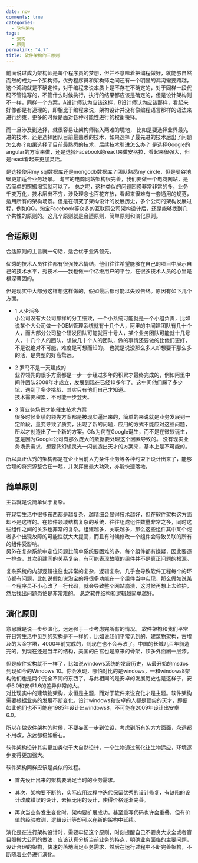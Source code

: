 ```yaml
---
date: now
comments: true
categories:
  - 软件架构
tags:
  - 架构
  - 原则
permalink: "4.7"
title: 软件架构的三原则
---
```

前面说过成为架构师是每个程序员的梦想，但并不意味着把编程做好，就能够自然而然的成为一个架构师，优秀程序员和架构师之间还有一个明显的鸿沟需要跨越，这个鸿沟就是不确定性，对于编程来说本质上是不存在不确定的，对于同样一段代码不管谁写的，不管什么时候执行，执行的结果都应该是确定的，但是设计架构则不一样，同样一个方案，A设计师认为应该这样，B设计师认为应该那样，看起来好像都是有道理的，即相比于编程来说，架构设计并没有像编程语言那样的语法来进行约束，更多的时候是面对各种可能性进行的权衡抉择。

而一旦涉及到选择，就很容易让架构师陷入两难的境地，
比如是要选择业界最先进的技术，还是选择团队目前最熟悉的技术，如果选择了最先进的技术后出了问题怎么办？如果选择了目前最熟悉的技术，后续技术引进怎么办？
是选择Google的angular的方案来做，还是选择Facebook的react来做安格拉，看起来很强大，但是react看起来更加灵活。

是选择使用my sql数据库还是mongodb数据库？团队熟悉my circle，但是曼谷地壁更加适合业务场景。
淘宝的电商网站架构很完善，我们要做一个电商网站，是否简单的照搬淘宝就可以了。
总之呢，这种类似的问题困惑非常非常的多，业务千变万化，技术层出不穷，涉及理念也百花齐放，看起来很难有一套通用的规范，适用所有的架构场景。但是在研究了架构设计的发展历史，多个公司的架构发展过程，例如QQ，淘宝Facebook等众多的互联网公司架构设计后，还是能够找到几个共性的原则的。这几个原则就是合适原则，简单原则和演化原则。

## 合适原则

合适原则的主旨就一句话，适合优于业界领先。  

优秀的技术人员往往都有很强技术情结，他们往往希望能够在自己的项目中展示自己的技术水平，秀技术——我也做一个亿级用户的平台，在很多技术人员的心里是根深蒂固的。  

但是现实中大部分这样想这样做的，假如最后都可能以失败告终。原因有如下几个方面。

* 1 人少活多  
小公司没有大公司那样的分工细致，一个小系统可能就是一个小组负责，比如说某个大公司做一个OEM管理系统就有十几个人，阿里的中间建团队有几十个人，而大部分公司整个研发团队可能就百十号人，某个业务团队可能就十几号人，十几个人的团队，想做几十个人的团队，做的事情还要做的比他们更好，不是说绝对不可能，难度是可想而知的。
也就是说没那么多人却想要干那么多的活，是典型的好高骛远。
* 2  罗马不是一天建成的  
业界领先的很多方案都是一步一步经过多年的积累才最终完成的，例如阿里中间件团队2008年才成立，发展到现在已经10多年了。这中间他们踩了多少坑，遇到了多少挑战，其实只有他们自己才知道。  
技术需要积累，不可能一步登天。

* 3 算业务场景才能催生技术方案  
很多时候业绩的领先方案都是被现实逼出来的，简单的来说就是业务发展到一定阶段，量变导致了质变，出现了新的问题，应用的方式不能应对这些问题，所以才创造出了一个新的方案。Gfs为何在Google诞生，而不是在微软诞生，这是因为Google公司有那么庞大的数据要处理这个因素导致的。
没有现实业务场景需求，想要凭幻想灵光一闪创造出天才的方案来，基本上是不可能的。

所以真正优秀的架构都是在企业当前人力条件业务等各种约束下设计出来了，能够合理的将资源整合在一起，并发挥出最大功效，亦能快速落地。

## 简单原则

主旨就是说简单优于复杂。  

在现实生活中很多东西都是越复杂，越精细会显得技术越好，但在软件架构这方面却不是这样的。在软件领域结构复杂的系统，往往组成组件数量非常之多，同时这些组件之间的关系也非常的复杂。组建越多，关联越多，那么这些组件其中某个或者多个出现故障的可能性就大大提高，而且有时候修改一个组件会导致关联的所有的组件受影响。  
另外在复杂系统中定位问题比简单系统要困难的多，每个组件都有嫌疑，因此要逐一排查，其次组建间的关系复杂，有可能表现故障的组件并不是真正问题的根源。

复杂系统的内部逻辑往往也非常的复杂，逻辑复杂，几乎会导致软件工程每个的环节都有问题，比如说假如说淘宝的将很多功能在一个组件当中实现，那么假如说某一个程序员不小心改了一行代码，就会导致整个网站崩溃，这时候再想上去维护，然后找出问题恐怕是非常难的。
总之软件结构和逻辑越简单越好。

## 演化原则

意思就是说一步步演化，远远强于一步考虑完所有的情况。
软件架构和我们平常在日常生活中见到的架构是不一样的，比如说我们平常见到的，建筑物架构，古埃及的大金字塔，4000年前完成的，到现在也不会再改了，中国的长城几百年前造完的，到现在还是当年的结构，美国的白宫也是原来的骨架，顶多外面刷一层漆。

但是软件架构就不一样了，比如说windows系统的发展历史，从最开始的msdos到现如今的Windows 10。你会发现，哪怕对比的是windows，一和windows8架构他们也是两个完全不同的东西了。与此相同的是安卓的发展历史也是这样子，安卓6.0和安卓1.6的差异非常的大。  
对比现实中的建筑物架构，永恒是主题，而对于软件来说变化才是主题。软件架构需要根据业务的发展不断变化。设计windows和安卓的人都是顶尖的天才，即便如此他们也不可能在1985年设计出windows8，不可能在2009年设计出安卓6.0。

所以在做软件架构的时候，不要妄图一步到位设，考虑到所有的方方面面，永远都不用改，永远都稳如磐石。  

软件架构设计其实更加类似于大自然设计，一个生物通过氧化让生物适应，环境逐步变得更加强大。

软件架构同样应该是类似的过程。

* 首先设计出来的架构要满足当时的业务需求。  

* 其次，架构要不断的，实际应用过程中迭代保留优秀的设计修复，有缺陷的设计改成错误的设计，去掉无用的设计，使得价格逐渐完善。

* 再次当业务发生变化时，架构要扩展成功，甚至重写代码也许会重叠，但有价值的经验教训，逻辑设计等却可以在新的架构中延续。

演化是在进行架构设计时，需要牢记这个原则，时刻提醒自己不要贪大求全或者盲目照搬大公司的做法，应该认真分析当前业务的特点，明确业务面临的主要问题，设计合理的架构，快速的落地满足业务需求，然后在运行过程中不断完善架构，不断随着业务进行演化。
